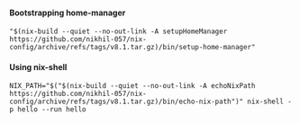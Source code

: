 #### Bootstrapping home-manager
`"$(nix-build --quiet --no-out-link -A setupHomeManager https://github.com/nikhil-057/nix-config/archive/refs/tags/v8.1.tar.gz)/bin/setup-home-manager"`

#### Using nix-shell
`NIX_PATH="$("$(nix-build --quiet --no-out-link -A echoNixPath https://github.com/nikhil-057/nix-config/archive/refs/tags/v8.1.tar.gz)/bin/echo-nix-path")" nix-shell -p hello --run hello`
